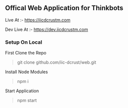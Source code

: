 ## Offical Web Application for Thinkbots

Live At :- https://iicdcrustm.com

Dev Live At :- https://dev.iicdcrustm.com

### Setup On Local

First Clone the Repo

> git clone github.com/iic-dcrust/web.git

Install Node Modules

> npm i

Start Application

> npm start
